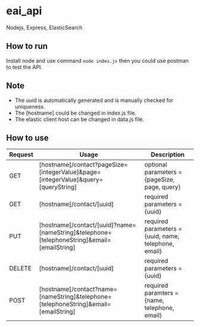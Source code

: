 # eai_api
Nodejs, Express, ElasticSearch

## How to run

Install node and use command `node index.js` then you could use postman to test the API. 

## Note

* The uuid is automatically generated and is manually checked for uniqueness. 
* The [hostname] could be changed in index.js file.
* The elastic client host can be changed in data.js file.


## How to use

Request | Usage | Description
--------|-------|-----------
GET | [hostname]/contact?pageSize=[integerValue]&page=[integerValue]&query=[queryString] | optional parameters = {pageSize, page, query}
GET | [hostname]/contact/[uuid] | required parameters = {uuid}
PUT | [hostname]/contact/[uuid]?name=[nameString]&telephone=[telephoneString]&email=[emailString] | required parameters = {uuid, name, telephone, email}
DELETE | [hostname]/contact/[uuid] | required parameters = {uuid}
POST | [hostname]/contact?name=[nameString]&telephone=[telephoneString]&email=[emailString] | required paramters = {name, telephone, email}


